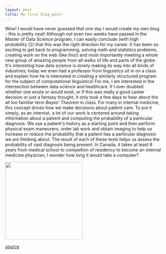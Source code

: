 ```yaml
---
layout: post
title: My first blog post!
---
```


Wow! I would have never guessed that one day I would create my own blog - this is pretty neat! Although not even two weeks have passed in the Master of Data Science program, I can easily conclude (with high probability :smirk:) that this was the right direction for my career. It has been so exciting to get back to programming, solving math and statistics problems, creating work on the web (like this!) and most importantly meeting a whole new group of amazing people from all walks of life and parts of the globe. It's interesting how data science is slowly making its way into all kinds of industries; today we even had a professor from linguistics sit in on a class and explain how he is interested in creating a similarly structured program for the subject of computational linguistics! For me, I am interested in the intersection between data science and healthcare. If I ever doubted whether one exists or would exist, or if this was really a good career decision or just a fantasy thought, it only took a few days to hear about the all too familiar term *Bayes' Theorem* in class. For many in internal medicine, this concept drives how we make decisions about patient care. To put it simply, as an internist, a lot of our work is centered around taking information about a patient and computing the probability of a particular diagnosis. We use a patient's history as a starting point and then perform physical exam maneuvers, order lab work and obtain imaging to help us increase or reduce the probability that a patient has a particular diagnosis we are thinking about. The result of each of these tests helps us assess the probability of said diagnosis being present. In Canada, it takes at least 8 years from medical school to compeltion of residency to become an internal medicine physician, I wonder how long it would take a computer?

<img src="http://kennedalemedical.com/wp-content/uploads/sites/282/2017/09/shutterstock_426687286.jpg" width="250"/>

[source](http://kennedalemedical.com/wp-content/uploads/sites/282/2017/09/shutterstock_426687286.jpg)